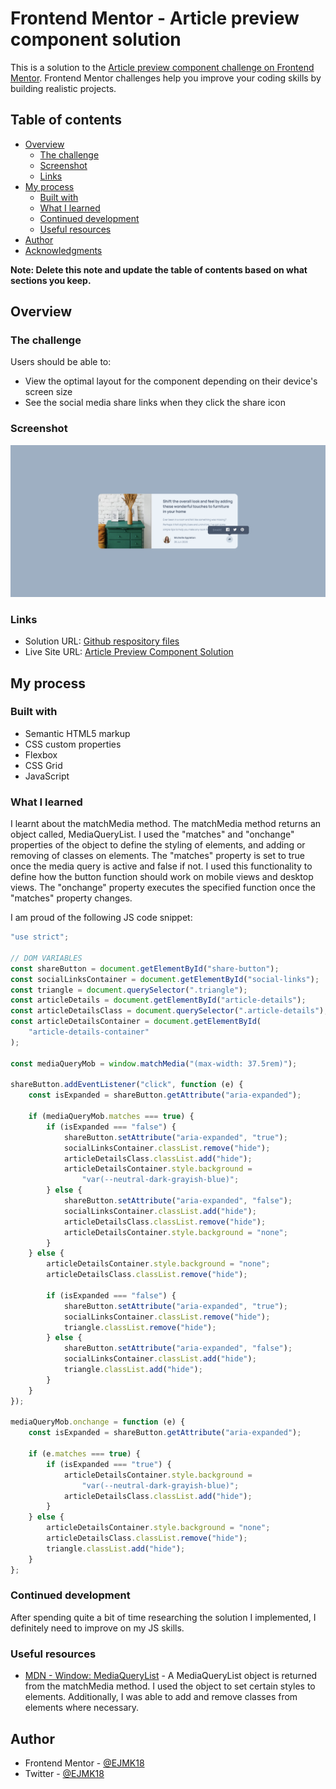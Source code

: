 # Frontend Mentor - Article preview component solution

This is a solution to the [Article preview component challenge on Frontend Mentor](https://www.frontendmentor.io/challenges/article-preview-component-dYBN_pYFT). Frontend Mentor challenges help you improve your coding skills by building realistic projects. 

## Table of contents

- [Overview](#overview)
  - [The challenge](#the-challenge)
  - [Screenshot](#screenshot)
  - [Links](#links)
- [My process](#my-process)
  - [Built with](#built-with)
  - [What I learned](#what-i-learned)
  - [Continued development](#continued-development)
  - [Useful resources](#useful-resources)
- [Author](#author)
- [Acknowledgments](#acknowledgments)

**Note: Delete this note and update the table of contents based on what sections you keep.**

## Overview

### The challenge

Users should be able to:

- View the optimal layout for the component depending on their device's screen size
- See the social media share links when they click the share icon

### Screenshot

![](./article_preview_component_screenshot.png)

### Links

- Solution URL: [Github respository files](https://github.com/EJMK18/FEM-article-preview-component)
- Live Site URL: [Article Preview Component Solution](https://ejmk18.github.io/FEM-article-preview-component/)

## My process

### Built with

- Semantic HTML5 markup
- CSS custom properties
- Flexbox
- CSS Grid
- JavaScript

### What I learned

I learnt about the matchMedia method. The matchMedia method returns an object called, MediaQueryList. I used the "matches" and "onchange" properties of the object to define the styling of elements, and adding or removing of classes on elements. The "matches" property is set to true once the media query is active and false if not. I used this functionality to define how the button function should work on mobile views and desktop views. The "onchange" property executes the specified function once the "matches" property changes.

I am proud of the following JS code snippet:

```js
"use strict";

// DOM VARIABLES
const shareButton = document.getElementById("share-button");
const socialLinksContainer = document.getElementById("social-links");
const triangle = document.querySelector(".triangle");
const articleDetails = document.getElementById("article-details");
const articleDetailsClass = document.querySelector(".article-details");
const articleDetailsContainer = document.getElementById(
	"article-details-container"
);

const mediaQueryMob = window.matchMedia("(max-width: 37.5rem)");

shareButton.addEventListener("click", function (e) {
	const isExpanded = shareButton.getAttribute("aria-expanded");

	if (mediaQueryMob.matches === true) {
		if (isExpanded === "false") {
			shareButton.setAttribute("aria-expanded", "true");
			socialLinksContainer.classList.remove("hide");
			articleDetailsClass.classList.add("hide");
			articleDetailsContainer.style.background =
				"var(--neutral-dark-grayish-blue)";
		} else {
			shareButton.setAttribute("aria-expanded", "false");
			socialLinksContainer.classList.add("hide");
			articleDetailsClass.classList.remove("hide");
			articleDetailsContainer.style.background = "none";
		}
	} else {
		articleDetailsContainer.style.background = "none";
		articleDetailsClass.classList.remove("hide");

		if (isExpanded === "false") {
			shareButton.setAttribute("aria-expanded", "true");
			socialLinksContainer.classList.remove("hide");
			triangle.classList.remove("hide");
		} else {
			shareButton.setAttribute("aria-expanded", "false");
			socialLinksContainer.classList.add("hide");
			triangle.classList.add("hide");
		}
	}
});

mediaQueryMob.onchange = function (e) {
	const isExpanded = shareButton.getAttribute("aria-expanded");

	if (e.matches === true) {
		if (isExpanded === "true") {
			articleDetailsContainer.style.background =
				"var(--neutral-dark-grayish-blue)";
			articleDetailsClass.classList.add("hide");
		}
	} else {
		articleDetailsContainer.style.background = "none";
		articleDetailsClass.classList.remove("hide");
		triangle.classList.add("hide");
	}
};
```

### Continued development

After spending quite a bit of time researching the solution I implemented, I definitely need to improve on my JS skills.

### Useful resources

- [MDN - Window: MediaQueryList](https://developer.mozilla.org/en-US/docs/Web/API/MediaQueryList) - A MediaQueryList object is returned from the matchMedia method. I used the object to set certain styles to elements. Additionally, I was able to add and remove classes from elements where necessary.


## Author

- Frontend Mentor - [@EJMK18](https://www.frontendmentor.io/profile/EJMK18)
- Twitter - [@EJMK18](https://twitter.com/EJMK18)
